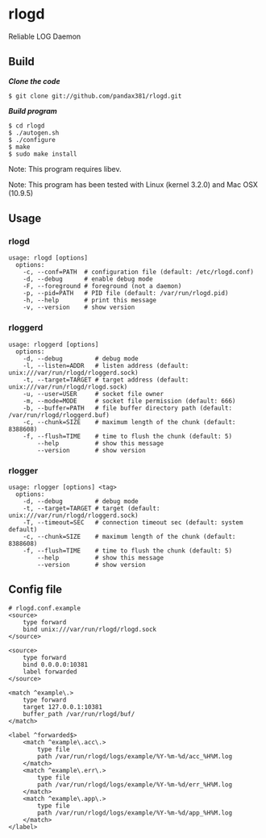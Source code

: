 # rlogd
Reliable LOG Daemon

## Build
***Clone the code***

    $ git clone git://github.com/pandax381/rlogd.git

***Build program***

    $ cd rlogd
    $ ./autogen.sh
    $ ./configure
    $ make
    $ sudo make install

Note: This program requires libev.

Note: This program has been tested with Linux (kernel 3.2.0) and Mac OSX (10.9.5)

## Usage

### rlogd

    usage: rlogd [options]
      options:
        -c, --conf=PATH  # configuration file (default: /etc/rlogd.conf)
        -d, --debug      # enable debug mode
        -F, --foreground # foreground (not a daemon)
        -p, --pid=PATH   # PID file (default: /var/run/rlogd.pid)
        -h, --help       # print this message
        -v, --version    # show version

### rloggerd

    usage: rloggerd [options]
      options:
        -d, --debug         # debug mode
        -l, --listen=ADDR   # listen address (default: unix:///var/run/rlogd/rloggerd.sock)
        -t, --target=TARGET # target address (default: unix:///var/run/rlogd/rlogd.sock)
        -u, --user=USER     # socket file owner
        -m, --mode=MODE     # socket file permission (default: 666)
        -b, --buffer=PATH   # file buffer directory path (default: /var/run/rlogd/rloggerd.buf)
        -c, --chunk=SIZE    # maximum length of the chunk (default: 8388608)
        -f, --flush=TIME    # time to flush the chunk (default: 5)
            --help          # show this message
            --version       # show version

### rlogger

    usage: rlogger [options] <tag>
      options:
        -d, --debug         # debug mode
        -t, --target=TARGET # target (default: unix:///var/run/rlogd/rloggerd.sock)
        -T, --timeout=SEC   # connection timeout sec (default: system default)
        -c, --chunk=SIZE    # maximum length of the chunk (default: 8388608)
        -f, --flush=TIME    # time to flush the chunk (default: 5)
            --help          # show this message
            --version       # show version

## Config file

    # rlogd.conf.example
    <source>
        type forward
        bind unix:///var/run/rlogd/rlogd.sock
    </source>
    
    <source>
        type forward
        bind 0.0.0.0:10381
        label forwarded
    </source>

    <match ^example\.>
        type forward
        target 127.0.0.1:10381
        buffer_path /var/run/rlogd/buf/
    </match>
    
    <label ^forwarded$>
        <match ^example\.acc\.>
            type file
            path /var/run/rlogd/logs/example/%Y-%m-%d/acc_%H%M.log
        </match>
        <match ^example\.err\.>
            type file
            path /var/run/rlogd/logs/example/%Y-%m-%d/err_%H%M.log
        </match>
        <match ^example\.app\.>
            type file
            path /var/run/rlogd/logs/example/%Y-%m-%d/app_%H%M.log
        </match>
    </label>
